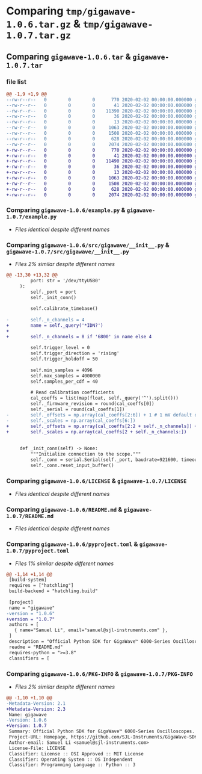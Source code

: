# Comparing `tmp/gigawave-1.0.6.tar.gz` & `tmp/gigawave-1.0.7.tar.gz`

## Comparing `gigawave-1.0.6.tar` & `gigawave-1.0.7.tar`

### file list

```diff
@@ -1,9 +1,9 @@
--rw-r--r--   0        0        0      770 2020-02-02 00:00:00.000000 gigawave-1.0.6/example.py
--rw-r--r--   0        0        0       41 2020-02-02 00:00:00.000000 gigawave-1.0.6/requirements.txt
--rw-r--r--   0        0        0    11390 2020-02-02 00:00:00.000000 gigawave-1.0.6/src/gigawave/__init__.py
--rw-r--r--   0        0        0       36 2020-02-02 00:00:00.000000 gigawave-1.0.6/src/gigawave/exceptions.py
--rw-r--r--   0        0        0       13 2020-02-02 00:00:00.000000 gigawave-1.0.6/.gitignore
--rw-r--r--   0        0        0     1063 2020-02-02 00:00:00.000000 gigawave-1.0.6/LICENSE
--rw-r--r--   0        0        0     1508 2020-02-02 00:00:00.000000 gigawave-1.0.6/README.md
--rw-r--r--   0        0        0      628 2020-02-02 00:00:00.000000 gigawave-1.0.6/pyproject.toml
--rw-r--r--   0        0        0     2074 2020-02-02 00:00:00.000000 gigawave-1.0.6/PKG-INFO
+-rw-r--r--   0        0        0      770 2020-02-02 00:00:00.000000 gigawave-1.0.7/example.py
+-rw-r--r--   0        0        0       41 2020-02-02 00:00:00.000000 gigawave-1.0.7/requirements.txt
+-rw-r--r--   0        0        0    11490 2020-02-02 00:00:00.000000 gigawave-1.0.7/src/gigawave/__init__.py
+-rw-r--r--   0        0        0       36 2020-02-02 00:00:00.000000 gigawave-1.0.7/src/gigawave/exceptions.py
+-rw-r--r--   0        0        0       13 2020-02-02 00:00:00.000000 gigawave-1.0.7/.gitignore
+-rw-r--r--   0        0        0     1063 2020-02-02 00:00:00.000000 gigawave-1.0.7/LICENSE
+-rw-r--r--   0        0        0     1508 2020-02-02 00:00:00.000000 gigawave-1.0.7/README.md
+-rw-r--r--   0        0        0      628 2020-02-02 00:00:00.000000 gigawave-1.0.7/pyproject.toml
+-rw-r--r--   0        0        0     2074 2020-02-02 00:00:00.000000 gigawave-1.0.7/PKG-INFO
```

### Comparing `gigawave-1.0.6/example.py` & `gigawave-1.0.7/example.py`

 * *Files identical despite different names*

### Comparing `gigawave-1.0.6/src/gigawave/__init__.py` & `gigawave-1.0.7/src/gigawave/__init__.py`

 * *Files 2% similar despite different names*

```diff
@@ -13,30 +13,32 @@
         port: str = '/dev/ttyUSB0'
     ):
         self._port = port
         self._init_conn()
 
         self.calibrate_timebase()
 
-        self._n_channels = 4
+        name = self._query('*IDN?')
+
+        self._n_channels = 8 if '6800' in name else 4
 
         self.trigger_level = 0
         self.trigger_direction = 'rising'
         self.trigger_holdoff = 50
 
         self.min_samples = 4096
         self.max_samples = 4000000
         self.samples_per_cdf = 40
 
         # Read calibration coefficients
         cal_coeffs = list(map(float, self._query('^').split()))
         self._firmware_revision = round(cal_coeffs[0])
         self._serial = round(cal_coeffs[1])
-        self._offsets = np.array(cal_coeffs[2:6]) + 1 # 1 mV default offset
-        self._scales = np.array(cal_coeffs[6:])
+        self._offsets = np.array(cal_coeffs[2:2 + self._n_channels]) + 1 # 1 mV default offset
+        self._scales = np.array(cal_coeffs[2 + self._n_channels:])
 
 
     def _init_conn(self) -> None:
         """Initialize connection to the scope."""
         self._conn = serial.Serial(self._port, baudrate=921600, timeout=5)
         self._conn.reset_input_buffer()
```

### Comparing `gigawave-1.0.6/LICENSE` & `gigawave-1.0.7/LICENSE`

 * *Files identical despite different names*

### Comparing `gigawave-1.0.6/README.md` & `gigawave-1.0.7/README.md`

 * *Files identical despite different names*

### Comparing `gigawave-1.0.6/pyproject.toml` & `gigawave-1.0.7/pyproject.toml`

 * *Files 1% similar despite different names*

```diff
@@ -1,14 +1,14 @@
 [build-system]
 requires = ["hatchling"]
 build-backend = "hatchling.build"
 
 [project]
 name = "gigawave"
-version = "1.0.6"
+version = "1.0.7"
 authors = [
   { name="Samuel Li", email="samuel@sjl-instruments.com" },
 ]
 description = "Official Python SDK for GigaWave™ 6000-Series Oscilloscopes."
 readme = "README.md"
 requires-python = ">=3.8"
 classifiers = [
```

### Comparing `gigawave-1.0.6/PKG-INFO` & `gigawave-1.0.7/PKG-INFO`

 * *Files 2% similar despite different names*

```diff
@@ -1,10 +1,10 @@
-Metadata-Version: 2.1
+Metadata-Version: 2.3
 Name: gigawave
-Version: 1.0.6
+Version: 1.0.7
 Summary: Official Python SDK for GigaWave™ 6000-Series Oscilloscopes.
 Project-URL: Homepage, https://github.com/SJL-Instruments/GigaWave-SDK
 Author-email: Samuel Li <samuel@sjl-instruments.com>
 License-File: LICENSE
 Classifier: License :: OSI Approved :: MIT License
 Classifier: Operating System :: OS Independent
 Classifier: Programming Language :: Python :: 3
```

